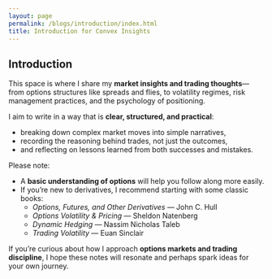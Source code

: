 ```yaml
---
layout: page
permalink: /blogs/introduction/index.html
title: Introduction for Convex Insights
---
```


## Introduction

This space is where I share my **market insights and trading thoughts**—from options structures like spreads and flies, to volatility regimes, risk management practices, and the psychology of positioning.  

I aim to write in a way that is **clear, structured, and practical**:  
- breaking down complex market moves into simple narratives,  
- recording the reasoning behind trades, not just the outcomes,  
- and reflecting on lessons learned from both successes and mistakes.  

Please note:  
- A **basic understanding of options** will help you follow along more easily.  
- If you’re new to derivatives, I recommend starting with some classic books:  
  - *Options, Futures, and Other Derivatives* — John C. Hull  
  - *Options Volatility & Pricing* — Sheldon Natenberg  
  - *Dynamic Hedging* — Nassim Nicholas Taleb  
  - *Trading Volatility* — Euan Sinclair  

If you’re curious about how I approach **options markets and trading discipline**, I hope these notes will resonate and perhaps spark ideas for your own journey.








